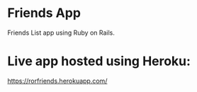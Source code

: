 # Friends App

Friends List app using Ruby on Rails.

# Live app hosted using Heroku:

https://rorfriends.herokuapp.com/
